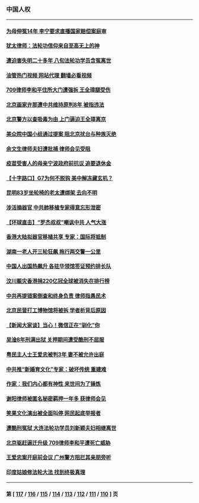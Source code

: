 ### 中国人权
---
#### [为母伸冤14年 李宁要求直播国家赔偿案庭审](../../pages/ncid278/n14004992.md?05300845) 
#### [犹太律师：法轮功信仰来自至高无上的神](../../pages/ncid278/n14005864.md?05300845) 
#### [遭迫害失明二十多年 八旬法轮功学员含冤离世](../../pages/ncid278/n14005431.md?05300845) 
#### [油管热门视频 网站代理 翻墙必看视频](http://138.2.39.72:81/youtube.html?epic-marker?05300845)
#### [709律师李和平住所大门遭强拆 王全璋腿受伤](../../pages/ncid278/n14005785.md?05300845) 
#### [北京画家许那遭中共维持原判8年 被指违法](../../pages/ncid278/n14004182.md?05300845) 
#### [北京警方以查吸毒为由 上门逼迫王全璋离京](../../pages/ncid278/n14003750.md?05300845) 
#### [美众院中国小组通过提案 阻北京扰台与种族灭绝](../../pages/ncid278/n14003358.md?05300845) 
#### [余文生律师夫妇遭批捕 律师会见受阻](../../pages/ncid278/n14002366.md?05300845) 
#### [疫苗受害人的母亲宁波政府前抗议 追要退休金](../../pages/ncid278/n13995724.md?05300845) 
#### [【十字路口】G7为何不脱钩 美中解冻藏玄机？](../../pages/ncid278/n14002513.md?05300845) 
#### [昆明83岁坐轮椅的老太遭绑架 去向不明](../../pages/ncid278/n14000874.md?05300845) 
#### [涉活摘器官 中共肺移植专家得意忘形泄密](../../pages/ncid278/n14001686.md?05300845) 
#### [【环球直击】“罗杰叔叔”嘲讽中共 人气大涨](../../pages/ncid278/n14001783.md?05300845) 
#### [香港大陆拟器官移植共享 专家：国际将抵制](../../pages/ncid278/n14001065.md?05300845) 
#### [湖南一老人开三轮狂飙 拖行两交警一公里](../../pages/ncid278/n14000929.md?05300845) 
#### [中国人出国热飙升 各驻华领馆签证预约排长队](../../pages/ncid278/n14000801.md?05300845) 
#### [汶川赈灾香港捐220亿冠全球被消失在排行榜](../../pages/ncid278/n14000873.md?05300845) 
#### [中共再提错案倒查和终身负责 律师指愚民术](../../pages/ncid278/n14000628.md?05300845) 
#### [北京民营打工博物馆将被拆 学者析背后原因](../../pages/ncid278/n14000317.md?05300845) 
#### [【新闻大家谈】当心！微信正在“驯化”你](../../pages/ncid278/n14000366.md?05300845) 
#### [吴淦8年刑满出狱 关押期间遭受酷刑不屈服](../../pages/ncid278/n14000117.md?05300845) 
#### [粤民主人士王爱忠被判3年 妻不被允许出庭](../../pages/ncid278/n13999773.md?05300845) 
#### [中共推“新婚育文化”专家：破坏传统 重建难](../../pages/ncid278/n13999328.md?05300845) 
#### [作家：我们内心都有神性 来世间为了锤炼](../../pages/ncid278/n13999682.md?05300845) 
#### [谢阳律师被匿名秘密羁押一年多 获律师会见](../../pages/ncid278/n13999419.md?05300845) 
#### [笑果文化演出被全面叫停 网民起底举报者](../../pages/ncid278/n13999007.md?05300845) 
#### [遭酷刑冤狱 大连法轮功学员刘新颖夫妇相继离世](../../pages/ncid278/n13998111.md?05300845) 
#### [北京驱赶逼迁升级 709律师李和平遭死亡威胁](../../pages/ncid278/n13997919.md?05300845) 
#### [王爱忠案开庭前会议 广州警方阻拦其亲朋旁听](../../pages/ncid278/n13997315.md?05300845) 
#### [印度姑娘修法轮大法 找到终极真理](../../pages/ncid278/n13996141.md?05300845) 

---
#### 第 [ [117](./117.md?05300845) / [116](./116.md?05300845) / [115](./115.md?05300845) / [114](./114.md?05300845) / [113](./113.md?05300845) / [112](./112.md?05300845) / [111](./111.md?05300845) / [110](./110.md?05300845) ] 页

